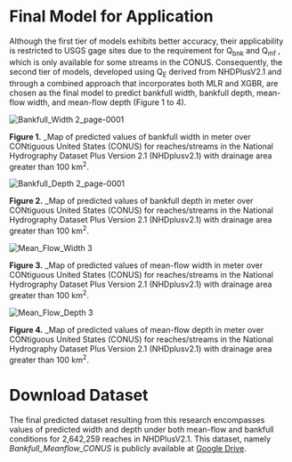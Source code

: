 # Final Model for Application
Although the first tier of models exhibits better accuracy, their applicability is restricted to USGS gage sites due to the requirement for Q<sub>bnk</sub>  and Q<sub>mf</sub> , which is only available for some streams in the CONUS. Consequently, the second tier of models, developed using Q<sub>E</sub>  derived from NHDPlusV2.1 and through a combined approach that incorporates both MLR and XGBR, are chosen as the final model to predict bankfull width, bankfull depth, mean-flow width, and mean-flow depth (Figure 1 to 4).

![Bankfull_Width 2_page-0001](https://github.com/Reizrb/Bankfull-and-mean-flow-channel-geometry-for-CONUS/assets/133435701/13839000-b894-433c-baa6-ad0b6b040b29)

__Figure 1.__ _Map of predicted values of bankfull width in meter over CONtiguous United States (CONUS) for reaches/streams in the National Hydrography Dataset Plus Version 2.1 (NHDplusv2.1) with drainage area greater than 100 km<sup>2</sup>.

![Bankfull_Depth 2_page-0001](https://github.com/Reizrb/Bankfull-and-mean-flow-channel-geometry-for-CONUS/assets/133435701/322531d5-6f72-4471-a26f-9b85061cbcce)

__Figure 2.__ _Map of predicted values of bankfull depth in meter over CONtiguous United States (CONUS) for reaches/streams in the National Hydrography Dataset Plus Version 2.1 (NHDplusv2.1) with drainage area greater than 100 km<sup>2</sup>.

![Mean_Flow_Width 3](https://github.com/Reizrb/Bankfull-and-mean-flow-channel-geometry-for-CONUS/assets/133435701/c80afc7f-c849-4830-907c-5d5721741e3b)

__Figure 3.__ _Map of predicted values of mean-flow width in meter over CONtiguous United States (CONUS) for reaches/streams in the National Hydrography Dataset Plus Version 2.1 (NHDplusv2.1) with drainage area greater than 100 km<sup>2</sup>.

![Mean_Flow_Depth 3](https://github.com/Reizrb/Bankfull-and-mean-flow-channel-geometry-for-CONUS/assets/133435701/7958fb5e-b6d0-4b18-9d6d-febf06a456a0)

__Figure 4.__ _Map of predicted values of mean-flow depth in meter over CONtiguous United States (CONUS) for reaches/streams in the National Hydrography Dataset Plus Version 2.1 (NHDplusv2.1) with drainage area greater than 100 km<sup>2</sup>.

# Download Dataset
The final predicted dataset resulting from this research encompasses values of predicted width and depth under both mean-flow and bankfull conditions for 2,642,259 reaches in NHDPlusV2.1. This dataset, namely _Bankfull_Meanflow_CONUS_ is publicly available at [Google Drive]().
